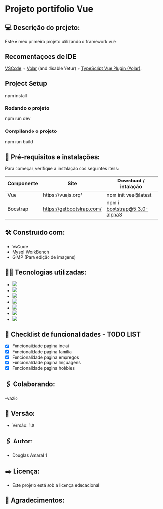 # Projeto portifolio Vue

 ## :computer: Descrição do projeto:
Este é meu primeiro projeto utilizando o framework vue

## Recomentaçoes de IDE

[VSCode](https://code.visualstudio.com/) + [Volar](https://marketplace.visualstudio.com/items?itemName=Vue.volar) (and disable Vetur) + [TypeScript Vue Plugin (Volar)](https://marketplace.visualstudio.com/items?itemName=Vue.vscode-typescript-vue-plugin).

## Project Setup

npm install

### Rodando o projeto

npm run dev

### Compilando o projeto

npm run build

## :wrench: Pré-requisitos e instalações:
Para começar, verifique a instalação dos seguintes itens:

| Componente    | Site                                          | Download / intalação                    |
| ------------- | ----------------------------------------------|-----------------------------------------|
| Vue           | https://vuejs.org/                        |npm init vue@latest        |
| Boostrap         | https://getbootstrap.com/   |npm i bootstrap@5.3.0-alpha3                      |


## :hammer_and_wrench: Construído com:
- VsCode
- Mysql WorkBench
- GIMP (Para edição de imagens)

## :man_technologist: Tecnologias utilizadas:
- <img src="https://img.shields.io/badge/HTML5-E34F26?style=for-the-badge&logo=html5&logoColor=white" />
- <img src="https://img.shields.io/badge/CSS3-1572B6?style=for-the-badge&logo=css3&logoColor=white" />
- <img src="https://img.shields.io/badge/Bootstrap-563D7C?style=for-the-badge&logo=bootstrap&logoColor=white" />
- <img src="https://img.shields.io/badge/JavaScript-F7DF1E?style=for-the-badge&logo=javascript&logoColor=white" />
- <img src="https://img.shields.io/badge/Vue.js-35495E?style=for-the-badge&logo=vue.js&logoColor=4FC08D" />
- <img src="https://img.shields.io/badge/Node.js-43853D?style=for-the-badge&logo=node.js&logoColor=white" />
- <img src="https://img.shields.io/badge/GitHub-100000?style=for-the-badge&logo=github&logoColor=white" />

## :memo: Checklist de funcionalidades - TODO LIST
- [X] Funcionalidade pagina incial
- [X] Funcionalidade pagina familia
- [X] Funcionalidade pagina empregos
- [X] Funcionalidade pagina linguagens
- [X] Funcionalidade pagina hobbies

## :paperclips: Colaborando:
-vazio

## :pushpin: Versão:
- Versão: 1.0

## :paperclips: Autor:
- Douglas Amaral 1

## :black_nib: Licença:
- Este projeto está sob a licença educacional

## :gift: Agradecimentos:

